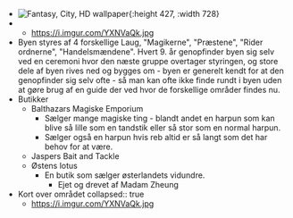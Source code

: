- ![Fantasy, City, HD wallpaper](https://c4.wallpaperflare.com/wallpaper/360/283/617/fantasy-city-hd-wallpaper-preview.jpg){:height 427, :width 728}
-
	- https://i.imgur.com/YXNVaQk.jpg
- Byen styres af 4 forskellige Laug, "Magikerne", "Præstene", "Rider ordnerne", "Handelsmændene".
  Hvert 9. år genopfinder byen sig selv ved en ceremoni hvor den næste gruppe overtager styringen, og store dele af byen rives ned og bygges om - byen er generelt kendt for at den genopfinder sig selv ofte - så man kan ofte ikke finde rundt i byen uden at gøre brug af en guide der ved hvor de forskellige områder findes nu.
- Butikker
	- Balthazars Magiske Emporium
		- Sælger mange magiske ting - blandt andet en harpun som kan blive så lille som en tandstik eller så stor som en normal harpun.
		- Sælger også en harpun hvis reb altid er så langt som det har behov for at være.
	- Jaspers Bait and Tackle
	- Østens lotus
		- En butik som sælger østerlandets vidundre.
			- Ejet og drevet af Madam Zheung
- Kort over området
  collapsed:: true
	- https://i.imgur.com/YXNVaQk.jpg